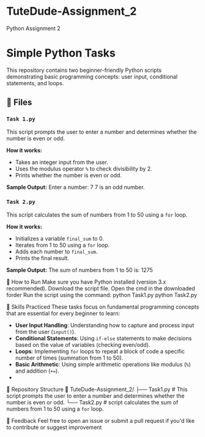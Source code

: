 # TuteDude-Assignment_2
Python Assignment 2
# Simple Python Tasks

This repository contains two beginner-friendly Python scripts demonstrating basic programming concepts: user input, conditional statements, and loops.

## 📁 Files

### `Task 1.py`
This script prompts the user to enter a number and determines whether the number is even or odd.

**How it works:**
- Takes an integer input from the user.
- Uses the modulus operator `%` to check divisibility by 2.
- Prints whether the number is even or odd.

**Sample Output:**
Enter a number: 7
7 is an odd number.


### `Task 2.py`
This script calculates the sum of numbers from 1 to 50 using a `for` loop.

**How it works:**
- Initializes a variable `final_sum` to 0.
- Iterates from 1 to 50 using a `for` loop.
- Adds each number to `final_sum`.
- Prints the final result.

**Sample Output:**
The sum of numbers from 1 to 50 is: 1275


🚀 How to Run
Make sure you have Python installed (version 3.x recommended).
Download the script file.
Open the cmd in the downloaded forder
Run the script using the command: 
python Task1.py
python Task2.py

🧠 Skills Practiced
These tasks focus on fundamental programming concepts that are essential for every beginner to learn:
- **User Input Handling**: Understanding how to capture and process input from the user (`input()`).
- **Conditional Statements**: Using `if-else` statements to make decisions based on the value of variables (checking even/odd).
- **Loops**: Implementing `for` loops to repeat a block of code a specific number of times (summation from 1 to 50).
- **Basic Arithmetic**: Using simple arithmetic operations like modulus (`%`) and addition (`+=`).
- 
📁 Repository Structure 📁 TuteDude-Assignment_2/ ├── Task1.py # This script prompts the user to enter a number and determines whether the number is even or odd.
 └── Task2.py # script calculates the sum of numbers from 1 to 50 using a `for` loop.

💬 Feedback Feel free to open an issue or submit a pull request if you'd like to contribute or suggest improvement
